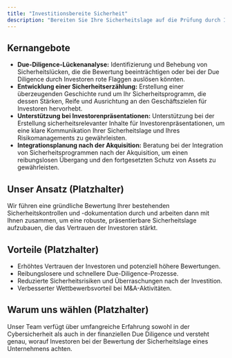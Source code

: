 ```yaml
---
title: "Investitionsbereite Sicherheit"
description: "Bereiten Sie Ihre Sicherheitslage auf die Prüfung durch Investoren und die Due Diligence vor."
---
```


## Kernangebote

*   **Due-Diligence-Lückenanalyse:** Identifizierung und Behebung von Sicherheitslücken, die die Bewertung beeinträchtigen oder bei der Due Diligence durch Investoren rote Flaggen auslösen könnten.
*   **Entwicklung einer Sicherheitserzählung:** Erstellung einer überzeugenden Geschichte rund um Ihr Sicherheitsprogramm, die dessen Stärken, Reife und Ausrichtung an den Geschäftszielen für Investoren hervorhebt.
*   **Unterstützung bei Investorenpräsentationen:** Unterstützung bei der Erstellung sicherheitsrelevanter Inhalte für Investorenpräsentationen, um eine klare Kommunikation Ihrer Sicherheitslage und Ihres Risikomanagements zu gewährleisten.
*   **Integrationsplanung nach der Akquisition:** Beratung bei der Integration von Sicherheitsprogrammen nach der Akquisition, um einen reibungslosen Übergang und den fortgesetzten Schutz von Assets zu gewährleisten.

## Unser Ansatz (Platzhalter)
Wir führen eine gründliche Bewertung Ihrer bestehenden Sicherheitskontrollen und -dokumentation durch und arbeiten dann mit Ihnen zusammen, um eine robuste, präsentierbare Sicherheitslage aufzubauen, die das Vertrauen der Investoren stärkt.

## Vorteile (Platzhalter)
*   Erhöhtes Vertrauen der Investoren und potenziell höhere Bewertungen.
*   Reibungslosere und schnellere Due-Diligence-Prozesse.
*   Reduzierte Sicherheitsrisiken und Überraschungen nach der Investition.
*   Verbesserter Wettbewerbsvorteil bei M&A-Aktivitäten.

## Warum uns wählen (Platzhalter)
Unser Team verfügt über umfangreiche Erfahrung sowohl in der Cybersicherheit als auch in der finanziellen Due Diligence und versteht genau, worauf Investoren bei der Bewertung der Sicherheitslage eines Unternehmens achten.